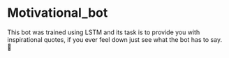 # Motivational_bot
This bot was trained using LSTM and its task is to provide you with inspirational quotes, if you ever feel down just see what the bot has to say. 🤖
